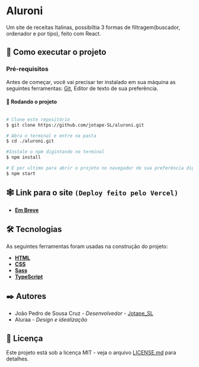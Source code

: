 # Aluroni

Um site de receitas Italinas, possibiltia 3 formas de filtragem(buscador, ordenador e por tipo), feito com React.

## 🚀 Como executar o projeto

### Pré-requisitos

Antes de começar, você vai precisar ter instalado em sua máquina as seguintes ferramentas:
[Git](https://git-scm.com), Editor de texto de sua preferência.

#### 🎲 Rodando o projeto

```bash

# Clone este repositório
$ git clone https://github.com/jotape-SL/aluroni.git

# Abra o terminal e entre na pasta
$ cd ./aluroni.git

#Instale o npm digintando no terminal
$ npm install

# E por ultimo para abrir o projeto no navegador de sua preferência digite no terminal
$ npm start

```
## 🕸 Link para o site ``(Deploy feito pelo Vercel)``

- **[Em Breve](https://www.youtube.com/watch?v=dQw4w9WgXcQ&ab_channel=RickAstley)**


## 🛠 Tecnologias

As seguintes ferramentas foram usadas na construção do projeto:


- **[HTML](https://developer.mozilla.org/pt-BR/docs/Web/HTML)**
- **[CSS](https://developer.mozilla.org/pt-BR/docs/Web/CSS)**
- **[Sass](https://sass-lang.com/documentation/)**
- **[TypeScript](https://www.typescriptlang.org/docs/)**

## ✒️ Autores

* João Pedro de Sousa Cruz - *Desenvolvedor* - [Jotape_SL](https://github.com/jotape-SL)
* Aluraa - *Design e idealização*  


## 📄 Licença

Este projeto está sob a licença MIT - veja o arquivo [LICENSE.md](https://github.com/jotape-SL/aluroni/blob/main/LICENSE) para detalhes.
